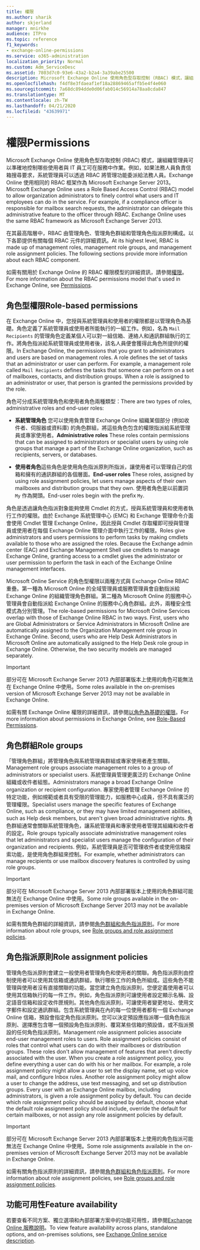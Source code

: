 ```yaml
---
title: 權限
ms.author: sharik
author: skjerland
manager: mnirkhe
audience: ITPro
ms.topic: reference
f1_keywords:
- exchange-online-permissions
ms.service: o365-administration
localization_priority: Normal
ms.custom: Adm_ServiceDesc
ms.assetid: 7803d7c0-93e6-43a2-b2a4-3a39abe25500
description: Microsoft Exchange Online 使用角色型存取控制 (RBAC) 模式，讓組織管理員可以準確地控制哪些使用者與 IT 員工可在服務中作業。例如，如果法務人員負責信箱搜尋要求，系統管理員可以透過 RBAC 將管理功能委派給法務人員。Exchange Online 使用相同的 RBAC 框架作為 Microsoft Exchange Server 2013。
ms.openlocfilehash: f4df8e3fdaeaf1ef18a28869465affb5e4f4e060
ms.sourcegitcommit: 7a68dc894dde0d06fab014c56914a78aa8cda847
ms.translationtype: MT
ms.contentlocale: zh-TW
ms.lasthandoff: 04/21/2020
ms.locfileid: "43639971"
---
```

# <a name="permissions"></a><span data-ttu-id="0e27c-105">權限</span><span class="sxs-lookup"><span data-stu-id="0e27c-105">Permissions</span></span>

<span data-ttu-id="0e27c-p102">Microsoft Exchange Online 使用角色型存取控制 (RBAC) 模式，讓組織管理員可以準確地控制哪些使用者與 IT 員工可在服務中作業。例如，如果法務人員負責信箱搜尋要求，系統管理員可以透過 RBAC 將管理功能委派給法務人員。Exchange Online 使用相同的 RBAC 框架作為 Microsoft Exchange Server 2013。</span><span class="sxs-lookup"><span data-stu-id="0e27c-p102">Microsoft Exchange Online uses a Role Based Access Control (RBAC) model to allow organization administrators to finely control what users and IT employees can do in the service. For example, if a compliance officer is responsible for mailbox search requests, the administrator can delegate this administrative feature to the officer through RBAC. Exchange Online uses the same RBAC framework as Microsoft Exchange Server 2013.</span></span> 
  
<span data-ttu-id="0e27c-p103">在其最高階層中，RBAC 由管理角色、管理角色群組和管理角色指派原則構成。以下各節提供有關每個 RBAC 元件的詳細資訊。</span><span class="sxs-lookup"><span data-stu-id="0e27c-p103">At its highest level, RBAC is made up of management roles, management role groups, and management role assignment policies. The following sections provide more information about each RBAC component.</span></span>
  
<span data-ttu-id="0e27c-111">如需有關用於 Exchange Online 的 RBAC 權限模型的詳細資訊，請參閱[權限](https://go.microsoft.com/fwlink/p/?LinkId=271935)。</span><span class="sxs-lookup"><span data-stu-id="0e27c-111">For more information about the RBAC permissions model that's used in Exchange Online, see [Permissions](https://go.microsoft.com/fwlink/p/?LinkId=271935).</span></span>
  
## <a name="role-based-permissions"></a><span data-ttu-id="0e27c-112">角色型權限</span><span class="sxs-lookup"><span data-stu-id="0e27c-112">Role-based permissions</span></span>

<span data-ttu-id="0e27c-p104">在 Exchange Online 中，您授與系統管理員和使用者的權限都是以管理角色為基礎。角色定義了系統管理員或使用者所能執行的一組工作。例如，名為  `Mail Recipients` 的管理角色定義某個人可以對一組信箱、連絡人和通訊群組執行的工作。將角色指派給系統管理員或使用者後，該名人員便會獲得此角色所提供的權限。</span><span class="sxs-lookup"><span data-stu-id="0e27c-p104">In Exchange Online, the permissions that you grant to administrators and users are based on management roles. A role defines the set of tasks that an administrator or user can perform. For example, a management role called  `Mail Recipients` defines the tasks that someone can perform on a set of mailboxes, contacts, and distribution groups. When a role is assigned to an administrator or user, that person is granted the permissions provided by the role.</span></span> 
  
<span data-ttu-id="0e27c-117">角色可分成系統管理角色和使用者角色兩種類型：</span><span class="sxs-lookup"><span data-stu-id="0e27c-117">There are two types of roles, administrative roles and end-user roles:</span></span>
  
- <span data-ttu-id="0e27c-118">**系統管理角色** 您可以使用負責管理 Exchange Online 組織某個部分 (例如收件者、伺服器或資料庫) 的角色群組，將這些角色包含的權限指派給系統管理員或專家使用者。</span><span class="sxs-lookup"><span data-stu-id="0e27c-118">**Administrative roles** These roles contain permissions that can be assigned to administrators or specialist users by using role groups that manage a part of the Exchange Online organization, such as recipients, servers, or databases.</span></span> 
    
- <span data-ttu-id="0e27c-119">**使用者角色**這些角色是使用角色指派原則所指派，讓使用者可以管理自己的信箱和擁有的通訊群組的各個層面。</span><span class="sxs-lookup"><span data-stu-id="0e27c-119">**End-user roles** These roles, assigned by using role assignment policies, let users manage aspects of their own mailboxes and distribution groups that they own.</span></span> <span data-ttu-id="0e27c-120">使用者角色是以前置詞  `My` 作為開頭。</span><span class="sxs-lookup"><span data-stu-id="0e27c-120">End-user roles begin with the prefix  `My`.</span></span>
    
<span data-ttu-id="0e27c-p106">角色是透過讓角色指派對象能夠使用 Cmdlet 的方式，授與系統管理員和使用者執行工作的權限。由於 Exchange 系統管理中心 (EMC) 和 Exchange 管理命令介面會使用 Cmdlet 管理 Exchange Online，因此授與 Cmdlet 存取權即可授與管理員或使用者在每個 Exchange Online 管理介面中執行工作的權限。</span><span class="sxs-lookup"><span data-stu-id="0e27c-p106">Roles give administrators and users permissions to perform tasks by making cmdlets available to those who are assigned the roles. Because the Exchange admin center (EAC) and Exchange Management Shell use cmdlets to manage Exchange Online, granting access to a cmdlet gives the administrator or user permission to perform the task in each of the Exchange Online management interfaces.</span></span>
  
<span data-ttu-id="0e27c-p107">Microsoft Online Service 的角色型權限以兩種方式與 Exchange Online RBAC 重疊。第一種為 Microsoft Online 的全域管理員或服務管理員會自動指派給 Exchange Online 的組織管理角色群組。第二種為 Microsoft Online 的服務中心管理員會自動指派給 Exchange Online 的服務中心角色群組。此外，兩種安全性模式為分別管理。</span><span class="sxs-lookup"><span data-stu-id="0e27c-p107">The role-based permissions for Microsoft Online Services overlap with those of Exchange Online RBAC in two ways. First, users who are Global Administrators or Service Administrators in Microsoft Online are automatically assigned to the Organization Management role group in Exchange Online. Second, users who are Help Desk Administrators in Microsoft Online are automatically assigned to the Help Desk role group in Exchange Online. Otherwise, the two security models are managed separately.</span></span>
  
> [!IMPORTANT]
> <span data-ttu-id="0e27c-127">部分可在 Microsoft Exchange Server 2013 內部部署版本上使用的角色可能無法在 Exchange Online 中使用。</span><span class="sxs-lookup"><span data-stu-id="0e27c-127">Some roles available in the on-premises version of Microsoft Exchange Server 2013 may not be available in Exchange Online.</span></span> 
  
<span data-ttu-id="0e27c-128">如需有關 Exchange Online 權限的詳細資訊，請參閱[以角色為基礎的權限](https://go.microsoft.com/fwlink/p/?LinkId=271936)。</span><span class="sxs-lookup"><span data-stu-id="0e27c-128">For more information about permissions in Exchange Online, see [Role-Based Permissions](https://go.microsoft.com/fwlink/p/?LinkId=271936).</span></span>
  
## <a name="role-groups"></a><span data-ttu-id="0e27c-129">角色群組</span><span class="sxs-lookup"><span data-stu-id="0e27c-129">Role groups</span></span>

<span data-ttu-id="0e27c-130">「管理角色群組」將管理角色與系統管理員群組或專家使用者產生關聯。</span><span class="sxs-lookup"><span data-stu-id="0e27c-130">Management role groups associate management roles to a group of administrators or specialist users.</span></span> <span data-ttu-id="0e27c-131">系統管理員管理更廣泛的 Exchange Online 組織或收件者組態。</span><span class="sxs-lookup"><span data-stu-id="0e27c-131">Administrators manage a broad Exchange Online organization or recipient configuration.</span></span> <span data-ttu-id="0e27c-132">專家使用者管理 Exchange Online 的特定功能，例如規範或者具有受限的管理能力，如服務中心成員，但不具有廣泛的管理權限。</span><span class="sxs-lookup"><span data-stu-id="0e27c-132">Specialist users manage the specific features of Exchange Online, such as compliance, or they may have limited management abilities, such as Help desk members, but aren't given broad administrative rights.</span></span> <span data-ttu-id="0e27c-133">角色群組通常會關聯系統管理角色，讓系統管理員和專家使用者管理其組織和收件者的設定。</span><span class="sxs-lookup"><span data-stu-id="0e27c-133">Role groups typically associate administrative management roles that let administrators and specialist users manage the configuration of their organization and recipients.</span></span> <span data-ttu-id="0e27c-134">例如，系統管理員是否可管理收件者或使用信箱探索功能，是使用角色群組來控制。</span><span class="sxs-lookup"><span data-stu-id="0e27c-134">For example, whether administrators can manage recipients or use mailbox discovery features is controlled by using role groups.</span></span> 
  
> [!IMPORTANT]
> <span data-ttu-id="0e27c-135">部分可在 Microsoft Exchange Server 2013 內部部署版本上使用的角色群組可能無法在 Exchange Online 中使用。</span><span class="sxs-lookup"><span data-stu-id="0e27c-135">Some role groups available in the on-premises version of Microsoft Exchange Server 2013 may not be available in Exchange Online.</span></span> 
  
<span data-ttu-id="0e27c-136">如需有關角色群組的詳細資訊，請參閱[角色群組和角色指派原則](https://go.microsoft.com/fwlink/p/?LinkId=271937)。</span><span class="sxs-lookup"><span data-stu-id="0e27c-136">For more information about role groups, see [Role groups and role assignment policies](https://go.microsoft.com/fwlink/p/?LinkId=271937).</span></span>
  
## <a name="role-assignment-policies"></a><span data-ttu-id="0e27c-137">角色指派原則</span><span class="sxs-lookup"><span data-stu-id="0e27c-137">Role assignment policies</span></span>

<span data-ttu-id="0e27c-p109">管理角色指派原則會建立一般使用者管理角色和使用者的關聯。角色指派原則由控制使用者可以使用其信箱或通訊群組，執行哪些工作的角色所組成。這些角色不能管理與使用者沒有直接關聯的功能。當您建立角色指派原則，您便定義使用者可以使用其信箱執行的每一件工作。例如，角色指派原則可讓使用者設定顯示名稱、設定語音信箱和設定收件匣規則。其他角色指派原則，可讓使用者變更地址、使用文字郵件和設定通訊群組。包含系統管理員在內的每一位使用者都有一個 Exchange Online 信箱，預設會指定角色指派原則。您可以決定預設應指派哪一個角色指派原則、選擇應包含哪一個預設角色指派原則、覆寫某些信箱的預設值，或不指派預設的任何角色指派原則。</span><span class="sxs-lookup"><span data-stu-id="0e27c-p109">Management role assignment policies associate end-user management roles to users. Role assignment policies consist of roles that control what users can do with their mailboxes or distribution groups. These roles don't allow management of features that aren't directly associated with the user. When you create a role assignment policy, you define everything a user can do with his or her mailbox. For example, a role assignment policy might allow a user to set the display name, set up voice mail, and configure Inbox rules. Another role assignment policy might allow a user to change the address, use text messaging, and set up distribution groups. Every user with an Exchange Online mailbox, including administrators, is given a role assignment policy by default. You can decide which role assignment policy should be assigned by default, choose what the default role assignment policy should include, override the default for certain mailboxes, or not assign any role assignment policies by default.</span></span>
  
> [!IMPORTANT]
> <span data-ttu-id="0e27c-146">部分可在 Microsoft Exchange Server 2013 內部部署版本上使用的角色指派可能無法在 Exchange Online 中使用。</span><span class="sxs-lookup"><span data-stu-id="0e27c-146">Some role assignments available in the on-premises version of Microsoft Exchange Server 2013 may not be available in Exchange Online.</span></span> 
  
<span data-ttu-id="0e27c-147">如需有關角色指派原則的詳細資訊，請參閱[角色群組和角色指派原則](https://go.microsoft.com/fwlink/p/?LinkId=271937)。</span><span class="sxs-lookup"><span data-stu-id="0e27c-147">For more information about role assignment policies, see [Role groups and role assignment policies](https://go.microsoft.com/fwlink/p/?LinkId=271937).</span></span>
  
## <a name="feature-availability"></a><span data-ttu-id="0e27c-148">功能可用性</span><span class="sxs-lookup"><span data-stu-id="0e27c-148">Feature availability</span></span>

<span data-ttu-id="0e27c-149">若要查看不同方案、獨立選項和內部部署方案中的功能可用性，請參閱[Exchange Online 服務說明](exchange-online-service-description.md)。</span><span class="sxs-lookup"><span data-stu-id="0e27c-149">To view feature availability across plans, standalone options, and on-premises solutions, see [Exchange Online service description](exchange-online-service-description.md).</span></span>
  

